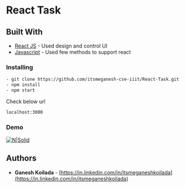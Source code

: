 # React Task


## Built With
* [React JS](#) - Used design and control UI
* [Javascript](#) - Used few methods to support react

### Installing
```sh
- git clone https://github.com/itsmeganesh-cse-iiit/React-Task.git
- npm install
- npm start
```
Check below url 
```sh
localhost:3000
```

###  Demo
[![N|Solid](https://drive.google.com/uc?export=download&id=1mPSV23BPycRYJYhA9HwRTFh-iuAl8ZG0)]()



## Authors

* **Ganesh Koilada**  -  [https://in.linkedin.com/in/itsmeganeshkoilada](https://in.linkedin.com/in/itsmeganeshkoilada)